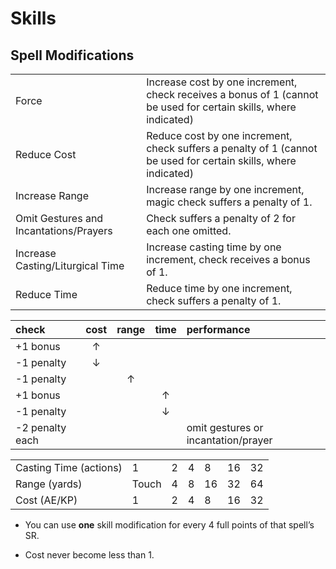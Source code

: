 # Skills 



## Spell Modifications

|   |   |
|---|---|
| Force | Increase cost by one increment, check receives a bonus of 1 (cannot be used for certain skills, where indicated) |
| Reduce Cost | Reduce cost by one increment, check suffers a penalty of 1 (cannot be used for certain skills, where indicated) |
| Increase Range | Increase range by one increment, magic check suffers a penalty of 1. |
| Omit Gestures and Incantations/Prayers | Check suffers a penalty of 2 for each one omitted. |
| Increase Casting/Liturgical Time | Increase casting time by one increment, check receives a bonus of 1. |
| Reduce Time | Reduce time by one increment, check suffers a penalty of 1. |


| check | cost | range | time | performance | 
|:----|:---:|:---:|:---:|:----|
| +1 bonus        | ↑ | 
| -1 penalty      | ↓ | 
| -1 penalty      |   | ↑ | 
| +1 bonus        |   |   | ↑ | 
| -1 penalty      |   |   | ↓ | 
| -2 penalty each |   |   |   | omit gestures or incantation/prayer |


|   |   |   |   |   |   |   |
|---|---|---|---|---|---|---|
| Casting Time (actions) | 1 | 2 | 4 | 8 | 16 | 32 |
| Range (yards)          | Touch | 4 | 8 | 16 | 32 | 64 |
| Cost (AE/KP)           | 1 | 2 | 4 | 8 | 16 | 32 |

* You can use **one** skill modification for every 4 full points of that spell’s SR.

* Cost never become less than 1.

